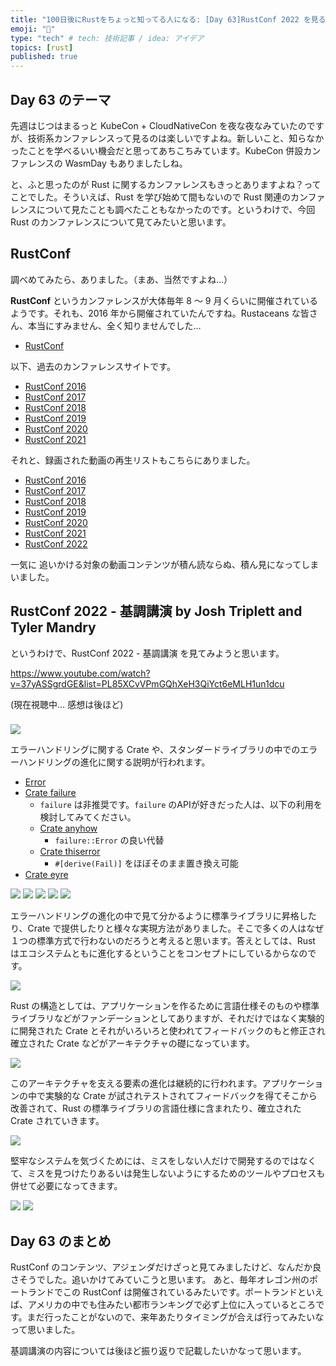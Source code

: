 ```yaml
---
title: "100日後にRustをちょっと知ってる人になる: [Day 63]RustConf 2022 を見る"
emoji: "🦀"
type: "tech" # tech: 技術記事 / idea: アイデア
topics: [rust]
published: true
---
```

## Day 63 のテーマ

先週はじつはまるっと KubeCon + CloudNativeCon を夜な夜なみていたのですが、技術系カンファレンスって見るのは楽しいですよね。新しいこと、知らなかったことを学べるいい機会だと思ってあちこちみています。KubeCon 併設カンファレンスの WasmDay もありましたしね。

と、ふと思ったのが Rust に関するカンファレンスもきっとありますよね？ってことでした。そういえば、Rust を学び始めて間もないので Rust 関連のカンファレンスについて見たことも調べたこともなかったのです。というわけで、今回 Rust のカンファレンスについて見てみたいと思います。

## RustConf

調べめてみたら、ありました。（まあ、当然ですよね…）

**RustConf** というカンファレンスが大体毎年 8 〜 9 月くらいに開催されているようです。それも、2016 年から開催されていたんですね。Rustaceans な皆さん、本当にすみません、全く知りませんでした…

- [RustConf](https://rustconf.com/)

以下、過去のカンファレンスサイトです。

- [RustConf 2016](http://2016.rustconf.com/)
- [RustConf 2017](http://2017.rustconf.com/)
- [RustConf 2018](http://2018.rustconf.com/)
- [RustConf 2019](http://2019.rustconf.com/)
- [RustConf 2020](http://2020.rustconf.com/)
- [RustConf 2021](http://2021.rustconf.com/)

それと、録画された動画の再生リストもこちらにありました。

- [RustConf 2016](https://www.youtube.com/playlist?list=PL85XCvVPmGQgoU1-KQGUaQk_YRFDE1P8y)
- [RustConf 2017](https://www.youtube.com/playlist?list=PL85XCvVPmGQhUSX_QBkxb4g1-o56cCqI9)
- [RustConf 2018](https://www.youtube.com/playlist?list=PL85XCvVPmGQi3tivxDDF1hrT9qr5hdMBZ)
- [RustConf 2019](https://www.youtube.com/playlist?list=PL85XCvVPmGQhDOUIZBe6u388GydeACbTt)
- [RustConf 2020](https://www.youtube.com/playlist?list=PL85XCvVPmGQijqvMcMBfYAwExx1eBu1Ei)
- [RustConf 2021](https://www.youtube.com/playlist?list=PL85XCvVPmGQgACNMZlhlRZ4zlKZG_iWH5)
- [RustConf 2022](https://www.youtube.com/playlist?list=PL85XCvVPmGQhXeH3QiYct6eMLH1un1dcu)

一気に 追いかける対象の動画コンテンツが積ん読ならぬ、積ん見になってしまいました。

## RustConf 2022 - 基調講演 by Josh Triplett and Tyler Mandry

というわけで、RustConf 2022 - 基調講演 を見てみようと思います。

https://www.youtube.com/watch?v=37yASSgrdGE&list=PL85XCvVPmGQhXeH3QiYct6eMLH1un1dcu

(現在視聴中… 感想は後ほど)

###

![](https://storage.googleapis.com/zenn-user-upload/5e6c596f0fa0-20221111.png)

エラーハンドリングに関する Crate や、スタンダードライブラリの中でのエラーハンドリングの進化に関する説明が行われます。

- [Error](https://doc.rust-lang.org/beta/core/error/trait.Error.html)
- [Crate failure](https://docs.rs/failure/latest/failure/)
  - `failure` は非推奨です。`failure` のAPIが好きだった人は、以下の利用を検討してみてください。
  - [Crate anyhow](https://docs.rs/anyhow/1.0.66/anyhow/)
    - `failure::Error` の良い代替
  - [Crate thiserror](https://docs.rs/thiserror/1.0.0/thiserror/)
    - `#[derive(Fail)]` をほぼそのまま置き換え可能
- [Crate eyre](https://docs.rs/eyre/latest/eyre/)

![](https://storage.googleapis.com/zenn-user-upload/938ef05fe0e9-20221116.png)
![](https://storage.googleapis.com/zenn-user-upload/2ecbe147fdc8-20221116.png)
![](https://storage.googleapis.com/zenn-user-upload/2f79f0a61c9b-20221116.png)
![](https://storage.googleapis.com/zenn-user-upload/6a5a0ef9d1f6-20221116.png)
![](https://storage.googleapis.com/zenn-user-upload/bdd3b0edabee-20221116.png)

エラーハンドリングの進化の中で見て分かるように標準ライブラリに昇格したり、Crate で提供したりと様々な実現方法がありました。そこで多くの人はなぜ１つの標準方式で行わないのだろうと考えると思います。答えとしては、Rust はエコシステムともに進化するということをコンセプトにしているからなのです。

![](https://storage.googleapis.com/zenn-user-upload/d99fd425f3cf-20221116.png)

Rust の構造としては、アプリケーションを作るために言語仕様そのものや標準ライブラリなどがファンデーションとしてありますが、それだけではなく実験的に開発された Crate とそれがいろいろと使われてフィードバックのもと修正され確立された Crate などがアーキテクチャの礎になっています。

![](https://storage.googleapis.com/zenn-user-upload/a8c4c537cd35-20221116.png)

このアーキテクチャを支える要素の進化は継続的に行われます。アプリケーションの中で実験的な Crate が試されテストされてフィードバックを得てそこから改善されて、Rust の標準ライブラリの言語仕様に含まれたり、確立された Crate されていきます。

![](https://storage.googleapis.com/zenn-user-upload/bb486048ed03-20221116.png)

堅牢なシステムを気づくためには、ミスをしない人だけで開発するのではなくて、ミスを見つけたりあるいは発生しないようにするためのツールやプロセスも併せて必要になってきます。

![](https://storage.googleapis.com/zenn-user-upload/94d153382295-20221108.png)
![](https://storage.googleapis.com/zenn-user-upload/2363d3ec2f73-20221116.png)



## Day 63 のまとめ

RustConf のコンテンツ、アジェンダだけざっと見てみましたけど、なんだか良さそうでした。追いかけてみていこうと思います。
あと、毎年オレゴン州のポートランドでこの RustConf は開催されているみたいです。ポートランドといえば、アメリカの中でも住みたい都市ランキングで必ず上位に入っているところです。まだ行ったことがないので、来年あたりタイミングが合えば行ってみたいなって思いました。

基調講演の内容については後ほど振り返りで記載したいかなって思います。
